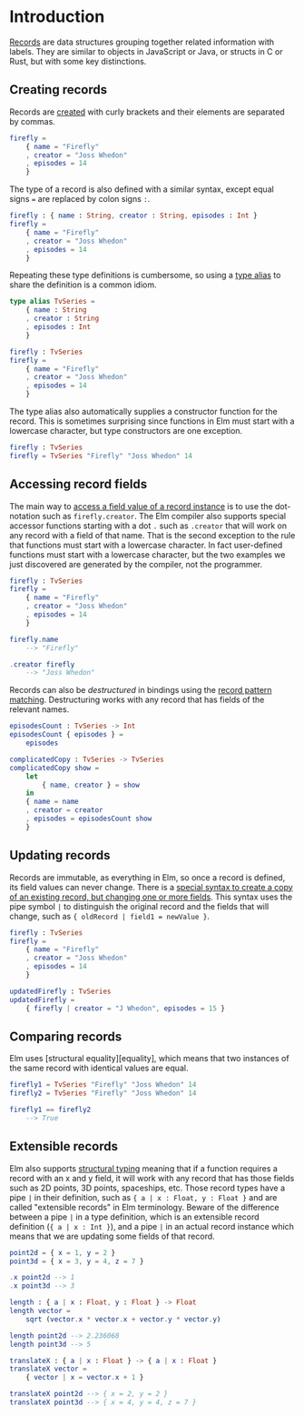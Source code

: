 # Introduction

[Records][records] are data structures grouping together related information with labels.
They are similar to objects in JavaScript or Java, or structs in C or Rust, but with some key distinctions.

## Creating records

Records are [created][create] with curly brackets and their elements are separated by commas.

```elm
firefly =
    { name = "Firefly"
    , creator = "Joss Whedon"
    , episodes = 14
    }
```

The type of a record is also defined with a similar syntax, except equal signs `=` are replaced by colon signs `:`.

```elm
firefly : { name : String, creator : String, episodes : Int }
firefly =
    { name = "Firefly"
    , creator = "Joss Whedon"
    , episodes = 14
    }
```

Repeating these type definitions is cumbersome, so using a [type alias][record-types] to share the definition is a common idiom.

```elm
type alias TvSeries =
    { name : String
    , creator : String
    , episodes : Int
    }

firefly : TvSeries
firefly =
    { name = "Firefly"
    , creator = "Joss Whedon"
    , episodes = 14
    }
```

The type alias also automatically supplies a constructor function for the record.
This is sometimes surprising since functions in Elm must start with a lowercase character, but type constructors are one exception.

```elm
firefly : TvSeries
firefly = TvSeries "Firefly" "Joss Whedon" 14
```

## Accessing record fields

The main way to [access a field value of a record instance][access] is to use the dot-notation such as `firefly.creator`.
The Elm compiler also supports special accessor functions starting with a dot `.` such as `.creator` that will work on any record with a field of that name.
That is the second exception to the rule that functions must start with a lowercase character.
In fact user-defined functions must start with a lowercase character, but the two examples we just discovered are generated by the compiler, not the programmer.

```elm
firefly : TvSeries
firefly =
    { name = "Firefly"
    , creator = "Joss Whedon"
    , episodes = 14
    }

firefly.name
    --> "Firefly"

.creator firefly
    --> "Joss Whedon"
```

Records can also be _destructured_ in bindings using the [record pattern matching][pattern-matching].
Destructuring works with any record that has fields of the relevant names.

```elm
episodesCount : TvSeries -> Int
episodesCount { episodes } =
    episodes

complicatedCopy : TvSeries -> TvSeries
complicatedCopy show =
    let
        { name, creator } = show
    in
    { name = name
    , creator = creator
    , episodes = episodesCount show
    }
```

## Updating records

Records are immutable, as everything in Elm, so once a record is defined, its field values can never change.
There is a [special syntax to create a copy of an existing record, but changing one or more fields][update].
This syntax uses the pipe symbol `|` to distinguish the original record and the fields that will change, such as `{ oldRecord | field1 = newValue }`.

```elm
firefly : TvSeries
firefly =
    { name = "Firefly"
    , creator = "Joss Whedon"
    , episodes = 14
    }

updatedFirefly : TvSeries
updatedFirefly =
    { firefly | creator = "J Whedon", episodes = 15 }
```

## Comparing records

Elm uses [structural equality][equality], which means that two instances of the same record with identical values are equal.

```elm
firefly1 = TvSeries "Firefly" "Joss Whedon" 14
firefly2 = TvSeries "Firefly" "Joss Whedon" 14

firefly1 == firefly2
    --> True
```

## Extensible records

Elm also supports [structural typing][structural-typing] meaning that if a function requires a record with an x and y field, it will work with any record that has those fields such as 2D points, 3D points, spaceships, etc.
Those record types have a pipe `|` in their definition, such as `{ a | x : Float, y : Float }` and are called "extensible records" in Elm terminology.
Beware of the difference between a pipe `|` in a type definition, which is an extensible record definition (`{ a | x : Int }`), and a pipe `|` in an actual record instance which means that we are updating some fields of that record.

```elm
point2d = { x = 1, y = 2 }
point3d = { x = 3, y = 4, z = 7 }

.x point2d --> 1
.x point3d --> 3

length : { a | x : Float, y : Float } -> Float
length vector =
    sqrt (vector.x * vector.x + vector.y * vector.y)

length point2d --> 2.236068
length point3d --> 5

translateX : { a | x : Float } -> { a | x : Float }
translateX vector =
    { vector | x = vector.x + 1 }

translateX point2d --> { x = 2, y = 2 }
translateX point3d --> { x = 4, y = 4, z = 7 }
```

[records]: https://elm-lang.org/docs/records
[record-types]: https://elm-lang.org/docs/records#record-types
[structural-typing]: https://en.wikipedia.org/wiki/Structural_type_system
[create]: https://elm-lang.org/docs/records#what-is-a-record-
[update]: https://elm-lang.org/docs/records#updating-records
[access]: https://elm-lang.org/docs/records#access
[pattern-matching]: https://elm-lang.org/docs/records#pattern-matching
